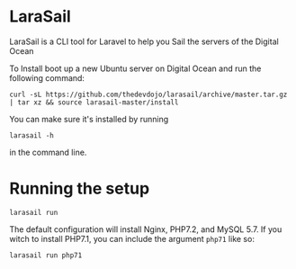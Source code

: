 # LaraSail

LaraSail is a CLI tool for Laravel to help you Sail the servers of the Digital Ocean

To Install boot up a new Ubuntu server on Digital Ocean and run the following command:

```
curl -sL https://github.com/thedevdojo/larasail/archive/master.tar.gz | tar xz && source larasail-master/install
```

You can make sure it's installed by running

```
larasail -h
```

in the command line.

# Running the setup

```
larasail run
```

The default configuration will install Nginx, PHP7.2, and MySQL 5.7. If you witch to install PHP7.1, you can include the argument `php71` like so:

```
larasail run php71
```


